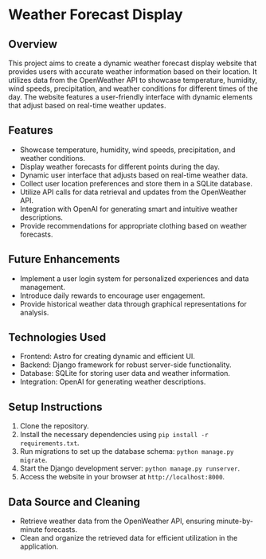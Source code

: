 # Weather Forecast Display

## Overview
This project aims to create a dynamic weather forecast display website that provides users with accurate weather information based on their location. It utilizes data from the OpenWeather API to showcase temperature, humidity, wind speeds, precipitation, and weather conditions for different times of the day. The website features a user-friendly interface with dynamic elements that adjust based on real-time weather updates.

## Features
- Showcase temperature, humidity, wind speeds, precipitation, and weather conditions.
- Display weather forecasts for different points during the day.
- Dynamic user interface that adjusts based on real-time weather data.
- Collect user location preferences and store them in a SQLite database.
- Utilize API calls for data retrieval and updates from the OpenWeather API.
- Integration with OpenAI for generating smart and intuitive weather descriptions.
- Provide recommendations for appropriate clothing based on weather forecasts.

## Future Enhancements
- Implement a user login system for personalized experiences and data management.
- Introduce daily rewards to encourage user engagement.
- Provide historical weather data through graphical representations for analysis.

## Technologies Used
- Frontend: Astro for creating dynamic and efficient UI.
- Backend: Django framework for robust server-side functionality.
- Database: SQLite for storing user data and weather information.
- Integration: OpenAI for generating weather descriptions.

## Setup Instructions
1. Clone the repository.
2. Install the necessary dependencies using `pip install -r requirements.txt`.
3. Run migrations to set up the database schema: `python manage.py migrate`.
4. Start the Django development server: `python manage.py runserver`.
5. Access the website in your browser at `http://localhost:8000`.

## Data Source and Cleaning
- Retrieve weather data from the OpenWeather API, ensuring minute-by-minute forecasts.
- Clean and organize the retrieved data for efficient utilization in the application.


